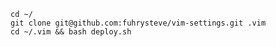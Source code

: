     cd ~/
    git clone git@github.com:fuhrysteve/vim-settings.git .vim
    cd ~/.vim && bash deploy.sh
